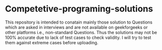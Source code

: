 # Competetive-programing-solutions
This repository is intended to conatain mainly those solution to Questions which are asked in interviews and are not available on geekforgeeks or other platforms i.e., non-standard Questions.
Thus the solutions may not be 100% accurate due to lack of test cases to check validity. I will try to test them against extreme cases before uploading.
